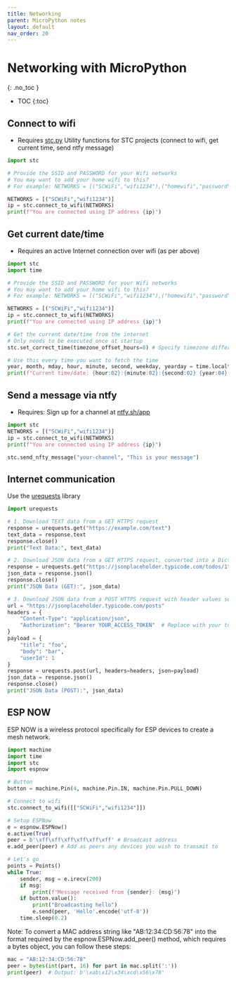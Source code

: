 ```yaml
---
title: Networking
parent: MicroPython notes
layout: default
nav_order: 20
---
```


# Networking with MicroPython
{: .no_toc }

- TOC
{:toc} 

## Connect to wifi

* Requires [stc.py](/docs/micropython/stc.py) Utility functions for STC projects (connect to wifi, get current time, send ntfy message)

```python
import stc

# Provide the SSID and PASSWORD for your Wifi networks
# You may want to add your home wifi to this?
# For example: NETWORKS = [("SCWiFi","wifi1234"),("homewifi","password")]

NETWORKS = [("SCWiFi","wifi1234")]
ip = stc.connect_to_wifi(NETWORKS)
print(f"You are connected using IP address {ip}")
```

## Get current date/time

* Requires an active Internet connection over wifi (as per above)

```python
import stc
import time

# Provide the SSID and PASSWORD for your Wifi networks
# You may want to add your home wifi to this?
# For example: NETWORKS = [("SCWiFi","wifi1234"),("homewifi","password")]

NETWORKS = [("SCWiFi","wifi1234")]
ip = stc.connect_to_wifi(NETWORKS)
print(f"You are connected using IP address {ip}")

# Get the current date/time from the internet
# Only needs to be executed once at startup
stc.set_correct_time(timezone_offset_hours=8) # Specify timezone difference from UTC

# Use this every time you want to fetch the time
year, month, mday, hour, minute, second, weekday, yearday = time.localtime()
print(f"Current time/date: {hour:02}:{minute:02}:{second:02} {year:04}-{month:02}-{mday:02}")
```

## Send a message via ntfy

* Requires: Sign up for a channel at [ntfy.sh/app](https://ntfy.sh/app)

```python
import stc
NETWORKS = [("SCWiFi","wifi1234")]
ip = stc.connect_to_wifi(NETWORKS)
print(f"You are connected using IP address {ip}")

stc.send_nfty_message("your-channel", "This is your message")
```

## Internet communication

Use the [urequests](https://pypi.org/project/micropython-urequests/) library

```python
import urequests

# 1. Download TEXT data from a GET HTTPS request
response = urequests.get("https://example.com/text")
text_data = response.text
response.close()
print("Text Data:", text_data)

# 2. Download JSON data from a GET HTTPS request, converted into a Dict
response = urequests.get("https://jsonplaceholder.typicode.com/todos/1")
json_data = response.json()
response.close()
print("JSON Data (GET):", json_data)

# 3. Download JSON data from a POST HTTPS request with header values sent, converted into a Dict
url = "https://jsonplaceholder.typicode.com/posts"
headers = {
    "Content-Type": "application/json",
    "Authorization": "Bearer YOUR_ACCESS_TOKEN"  # Replace with your token
}
payload = {
    "title": "foo",
    "body": "bar",
    "userId": 1
}
response = urequests.post(url, headers=headers, json=payload)
json_data = response.json()
response.close()
print("JSON Data (POST):", json_data)
```

## ESP NOW

ESP NOW is a wireless protocol specifically for ESP devices to create a mesh network.

```python
import machine
import time
import stc
import espnow

# Button
button = machine.Pin(4, machine.Pin.IN, machine.Pin.PULL_DOWN)

# Connect to wifi
stc.connect_to_wifi([["SCWiFi","wifi1234"]])

# Setup ESPNow
e = espnow.ESPNow()
e.active(True)
peer = b'\xff\xff\xff\xff\xff\xff' # Broadcast address
e.add_peer(peer) # Add as peers any devices you wish to transmit to

# Let's go
points = Points()
while True:
    sender, msg = e.irecv(200)
    if msg:
        print(f"Message received from {sender}: {msg}")
    if button.value():
        print("Broadcasting hello")
        e.send(peer, 'Hello'.encode('utf-8'))
    time.sleep(0.2)
```

Note: To convert a MAC address string like "AB:12:34:CD:56:78" into the format required by the espnow.ESPNow.add_peer() method, which requires a bytes object, you can follow these steps:

```python
mac = "AB:12:34:CD:56:78"
peer = bytes(int(part, 16) for part in mac.split(':'))
print(peer)  # Output: b'\xab\x12\x34\xcd\x56\x78'
```
